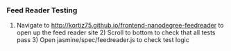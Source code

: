 ### Feed Reader Testing

1) Navigate to http://kortiz75.github.io/frontend-nanodegree-feedreader to open up the feed reader site 2) Scroll to bottom to check that all tests pass 3) Open jasmine/spec/feedreader.js to check test logic